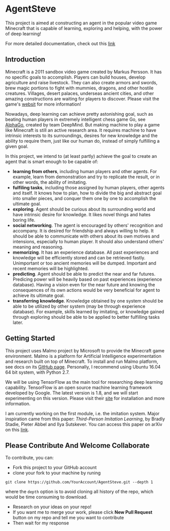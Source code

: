 # AgentSteve
This project is aimed at constructing an agent in the popular video game Minecraft that is capable of learning, exploring and helping, with the power of deep learning!

For more detailed documentation, check out this [link](https://agentsteve.readthedocs.io/en/latest/)

## Introduction
Minecraft is a 2011 sandbox video game created by Markus Persson. It has no specific goals to accomplish. Players can build houses, develop agriculture and raise livestock. They can also create armors and swords, brew magic portions to fight with mummies, dragons, and other hostile creatures. Villages, desert palaces, underseas ancient cities, and other amazing constructions are waiting for players to discover. Please visit the game's [websit](https://minecraft.net/)  for more information!

Nowadays, deep learning can achieve pretty astonishing goal, such as beating human players in extremely intelligent chess game Go, see [AlphaGo](https://deepmind.com/research/alphago), created by team DeepMind. But making machine to play a game like Minecraft is still an active research area. It requires machine to have intrinsic interests to its surroundings, desires for new knowledge and the ability to require them, just like our human do, instead of simply fulfilling a given goal.

In this project, we intend to (at least partly) achieve the goal to create an agent that is smart enough to be capable of:

* **learning from others**, including human players and other agents. For example, learn from demonstration and try to replicate the result, or in other words, the ability of imitating.
* **fulfiling tasks**, including those assigned by human players, other agents and itself. It knows how to plan, how to divide the big and abstract goal into smaller pieces, and conquer them one by one to accomplish the ultimate goal.
* **exploring**. Agent should be curious about its surrounding world and have intrinsic desire for knowledge. It likes novel things and hates boring life.
* **social networking**. The agent is encouraged by others' recognition and accompany. It is desired for friendship and always willing to help. It should be able to communicate with others about its own motives and intensions, especially to human player. It should also understand others' meaning and reasoning.
* **memorizing**. It has an experience database. All past experiences and knowledge will be efficiently stored and can be retrieved fastly. Unimportant or too ancient memories will be dumped. Important and recent memories will be highlighted.
* **predicting**. Agent should be able to predict the near and far futures. Predicing power will be heavily based on past experiences (experience database). Having a vision even for the near future and knowing the consequences of its own actions would be very beneficial for agent to achieve its ultimate goal.
* **transferring knowledge**. Knowledge obtained by one system should be able to be utilized by other system (may be through experience database). For example, skills learned by imitating, or knowledge gained through exploring should be able to be applied to better fulfilling tasks later.

## Getting Started
This project uses Malmo project by Microsoft to provide the Minecraft game environment. Malmo is a platform for Artificial Intelligence experimentation and research built on top of Minecraft. To install and run Malmo platform, see docs on its [GitHub page](https://github.com/Microsoft/malmo). Personally, I recommend using Ubuntu 16.04 64 bit system, with Python 2.7.

We will be using TensorFlow as the main tool for researching deep learning capability. TensorFlow is an open source machine learning framework developed by Google. The latest version is 1.8, and we will start experimenting on this version. Please visit their [site](https://www.tensorflow.org) for installation and more information.

I am currently working on the first module, i.e. the imitation system. Major inspiration came from this paper: *Third-Person Imitation Learning*, by Bradly Stadie, Pieter Abbel and Ilya Sutskever. You can access this paper on arXiv on this [link](https://arxiv.org/pdf/1703.01703).

## Please Contribute And Welcome Collaborate
To contribute, you can:
- Fork this project to your GitHub account
- clone your fork to your machine by runing
```
git clone https://github.com/YourAccount/AgentSteve.git --depth 1
```
where the ``depth`` option is to avoid cloning all history of the repo, which would be time consuming to download.
- Research on your ideas on your repo!
- If you want me to merge your work, please click **New Pull Request** button on my repo and tell me you want to contribute
- Then wait for my response
